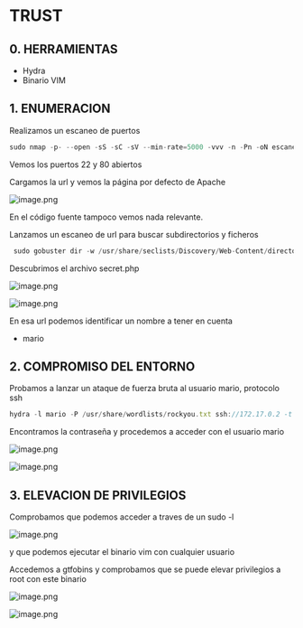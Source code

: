 # TRUST

## 0. HERRAMIENTAS

- Hydra
- Binario VIM

## 1. ENUMERACION

Realizamos un escaneo de puertos

```jsx
sudo nmap -p- --open -sS -sC -sV --min-rate=5000 -vvv -n -Pn -oN escaneo 172.17.0.2
```

Vemos los puertos 22 y 80 abiertos

Cargamos la url y vemos la página por defecto de Apache

![image.png](TRUST%20143bc5e353034a45acf40a11e044ac16/image.png)

En el código fuente tampoco vemos nada relevante.

Lanzamos un escaneo de url para buscar subdirectorios y ficheros

```jsx
 sudo gobuster dir -w /usr/share/seclists/Discovery/Web-Content/directory-list-lowercase-2.3-medium.txt -u '[http://172.17.0.2](http://172.17.0.2/)' -x 'html,txt,php,py'
```

Descubrimos el archivo secret.php

![image.png](TRUST%20143bc5e353034a45acf40a11e044ac16/image%201.png)

![image.png](TRUST%20143bc5e353034a45acf40a11e044ac16/image%202.png)

En esa url podemos identificar un nombre a tener en cuenta

- mario

## 2. COMPROMISO DEL ENTORNO

Probamos a lanzar un ataque de fuerza bruta al usuario mario, protocolo ssh

```jsx
hydra -l mario -P /usr/share/wordlists/rockyou.txt ssh://172.17.0.2 -t 10
```

Encontramos la contraseña y procedemos a acceder con el usuario mario

![image.png](TRUST%20143bc5e353034a45acf40a11e044ac16/image%203.png)

![image.png](TRUST%20143bc5e353034a45acf40a11e044ac16/image%204.png)

## 3. ELEVACION DE PRIVILEGIOS

Comprobamos que podemos acceder a traves de un sudo -l 

![image.png](TRUST%20143bc5e353034a45acf40a11e044ac16/image%205.png)

y que podemos ejecutar el binario vim con cualquier usuario

Accedemos a gtfobins y comprobamos que se puede elevar privilegios a root con este binario

![image.png](TRUST%20143bc5e353034a45acf40a11e044ac16/image%206.png)

![image.png](TRUST%20143bc5e353034a45acf40a11e044ac16/image%207.png)